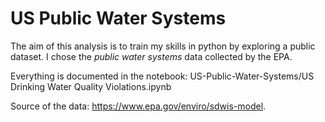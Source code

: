 # US Public Water Systems

The aim of this analysis is to train my skills in python by exploring a public dataset. I chose the _public water systems_ data collected by the EPA.   

Everything is documented in the notebook: US-Public-Water-Systems/US Drinking Water Quality Violations.ipynb

Source of the data: https://www.epa.gov/enviro/sdwis-model. 

